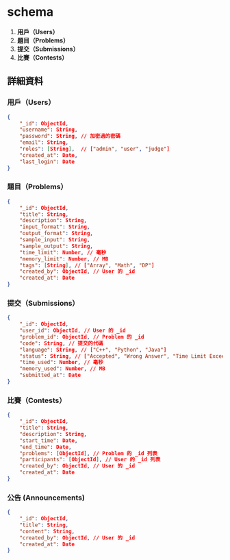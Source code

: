 <!--
 * @Author: hibana2077 hibana2077@gmaill.com
 * @Date: 2023-10-17 11:11:43
 * @LastEditors: hibana2077 hibana2077@gmaill.com
 * @LastEditTime: 2023-10-17 11:18:27
 * @FilePath: /NTTU-new-gen-judge-system/backend/schema.md
 * @Description: 这是默认设置,请设置`customMade`, 打开koroFileHeader查看配置 进行设置: https://github.com/OBKoro1/koro1FileHeader/wiki/%E9%85%8D%E7%BD%AE
-->
# schema

1. **用戶（Users）**
2. **題目（Problems）**
3. **提交（Submissions）**
4. **比賽（Contests）**

## 詳細資料

### 用戶（Users）

```json
{
    "_id": ObjectId,
    "username": String,
    "password": String, // 加密過的密碼
    "email": String,
    "roles": [String],  // ["admin", "user", "judge"]
    "created_at": Date,
    "last_login": Date
}
```

### 題目（Problems）

```json
{
    "_id": ObjectId,
    "title": String,
    "description": String,
    "input_format": String,
    "output_format": String,
    "sample_input": String,
    "sample_output": String,
    "time_limit": Number, // 毫秒
    "memory_limit": Number, // MB
    "tags": [String], // ["Array", "Math", "DP"]
    "created_by": ObjectId, // User 的 _id
    "created_at": Date
}
```

### 提交（Submissions）

```json
{
    "_id": ObjectId,
    "user_id": ObjectId, // User 的 _id
    "problem_id": ObjectId, // Problem 的 _id
    "code": String, // 提交的代碼
    "language": String, // ["C++", "Python", "Java"]
    "status": String, // ["Accepted", "Wrong Answer", "Time Limit Exceeded"]
    "time_used": Number, // 毫秒
    "memory_used": Number, // MB
    "submitted_at": Date
}
```

### 比賽（Contests）

```json
{
    "_id": ObjectId,
    "title": String,
    "description": String,
    "start_time": Date,
    "end_time": Date,
    "problems": [ObjectId], // Problem 的 _id 列表
    "participants": [ObjectId], // User 的 _id 列表
    "created_by": ObjectId, // User 的 _id
    "created_at": Date
}
```

### 公告 (Announcements)

```json
{
    "_id": ObjectId,
    "title": String,
    "content": String,
    "created_by": ObjectId, // User 的 _id
    "created_at": Date
}
```